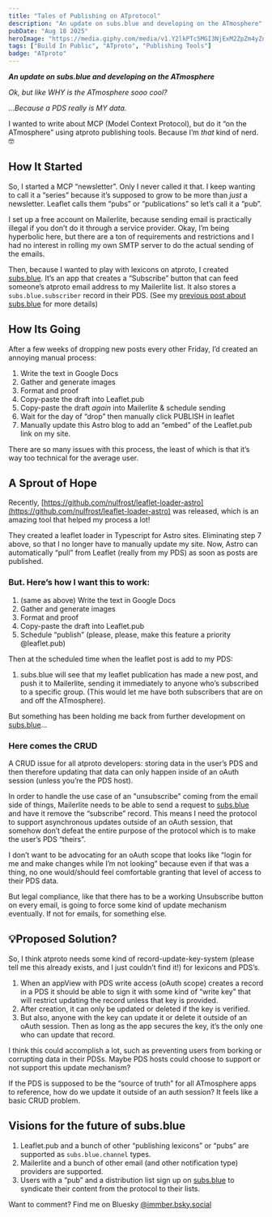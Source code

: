 ```yaml
---
title: "Tales of Publishing on ATprotocol"
description: "An update on subs.blue and developing on the ATmosphere"
pubDate: "Aug 18 2025"
heroImage: "https://media.giphy.com/media/v1.Y2lkPTc5MGI3NjExM2ZpZm4yZnQ1cWhtcXp1MHRjd2tlNjgybXJkYmxpbHM4bWt4NDg5ZiZlcD12MV9naWZzX3NlYXJjaCZjdD1n/VGG8UY1nEl66Y/giphy.gif"
tags: ["Build In Public", "ATproto", "Publishing Tools"]
badge: "ATproto"
---
```


_**An update on subs.blue and developing on the ATmosphere**_

*Ok, but like WHY is the ATmosphere sooo cool?*

*…Because a PDS really is MY data.*

I wanted to write about MCP (Model Context Protocol), but do it “on the ATmosphere” using atproto publishing tools. Because I’m *that* kind of nerd. 🤓

## How It Started

So, I started a MCP “newsletter”. Only I never called it that. I keep wanting to call it a “series” because it’s supposed to grow to be more than *just* a newsletter. Leaflet calls them “pubs” or “publications” so let’s call it a “pub”. 

I set up a free account on Mailerlite, because sending email is practically illegal if you don’t do it through a service provider. Okay, I’m being hyperbolic here, but there are a ton of requirements and restrictions and I had no interest in rolling my own SMTP server to do the actual sending of the emails. 

Then, because I wanted to play with lexicons on atproto, I created [subs.blue](https://subs.blue). It’s an app that creates a “Subscribe” button that can feed someone’s atproto email address to my Mailerlite list. It also stores a ``subs.blue.subscriber`` record in their PDS. (See my [previous post about subs.blue](https://coastweb.dev/blog/what-is-subsblue/) for more details)

## How Its Going

After a few weeks of dropping new posts every other Friday, I’d created an annoying manual process: 

1. Write the text in Google Docs
2. Gather and generate images
3. Format and proof
4. Copy-paste the draft into Leaflet.pub
5. Copy-paste the draft *again* into Mailerlite & schedule sending
6. Wait for the day of “drop” then manually click PUBLISH in leaflet
7. Manually update this Astro blog to add an “embed” of the Leaflet.pub link on my site.

There are so many issues with this process, the least of which is that it’s way too technical for the average user. 

## A Sprout of Hope

Recently, [https://github.com/nulfrost/leaflet-loader-astro](https://github.com/nulfrost/leaflet-loader-astro) was released, which is an amazing tool that helped my process a lot! 

They created a leaflet loader in Typescript for Astro sites. Eliminating step 7 above, so that I no longer have to manually update my site. Now, Astro can automatically “pull” from Leaflet (really from my PDS) as soon as posts are published. 

### But. Here’s how I want this to work:

1. (same as above) Write the text in Google Docs
2. Gather and generate images
3. Format and proof
2. Copy-paste the draft into Leaflet.pub
1. Schedule “publish” (please, please, make this feature a priority @leaflet.pub) 

Then at the scheduled time when the leaflet post is add to my PDS:

1. subs.blue will see that my leaflet publication has made a new post, and push it to Mailerlite, sending it immediately to anyone who’s subscribed to a specific group. (This would let me have both subscribers that are on and off the ATmosphere).

But something has been holding me back from further development on [subs.blue](https://subs.blue)… 

### Here comes the CRUD

A CRUD issue for all atproto developers: storing data in the user’s PDS and then therefore updating that data can only happen inside of an oAuth session (unless you’re the PDS host). 

In order to handle the use case of an "unsubscribe" coming from the email side of things, Mailerlite needs to be able to send a request to [subs.blue](https://subs.blue) and have it remove the “subscribe” record. This means I need the protocol to support asynchronous updates outside of an oAuth session, that somehow don’t defeat the entire purpose of the protocol which is to make the user’s PDS “theirs”. 

I don’t want to be advocating for an oAuth scope that looks like “login for me and make changes while I’m not looking” because even if that was a thing, no one would/should feel comfortable granting that level of access to their PDS data. 

But legal compliance, like that there has to be a working Unsubscribe button on every email, is going to force some kind of update mechanism eventually. If not for emails, for something else. 

## 💡Proposed Solution?

So, I think atproto needs some kind of record-update-key-system (please tell me this already exists, and I just couldn’t find it!) for lexicons and PDS’s. 

1. When an appView with PDS write access (oAuth scope) creates a record in a PDS it should be able to sign it with some kind of “write key” that will restrict updating the record unless that key is provided.
2. After creation, it can only be updated or deleted if the key is verified.
3. But also, anyone with the key can update it or delete it outside of an oAuth session. Then as long as the app secures the key, it’s the only one who can update that record.

I think this could accomplish a lot, such as preventing users from borking or corrupting data in their PDSs. Maybe PDS hosts could choose to support or not support this update mechanism?

If the PDS is supposed to be the “source of truth” for all ATmosphere apps to reference, how do we update it outside of an auth session? It feels like a basic CRUD problem. 

## Visions for the future of subs.blue

1. Leaflet.pub and a bunch of other “publishing lexicons” or “pubs” are supported as `subs.blue.channel` types.
2. Mailerlite and a bunch of other email (and other notification type) providers are supported.
3. Users with a “pub” and a distribution list sign up on [subs.blue](https://subs.blue) to syndicate their content from the protocol to their lists.

Want to comment? Find me on Bluesky [@immber.bsky.social](https://bsky.app/profile/did:plc:iinae3zb33z4263joxrnza74)